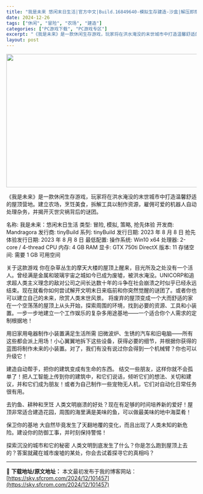 ```yaml
---
title: "我是未来 悠闲末日生活|官方中文|Build.16849640-模拟生存建造-沙盒|解压即撸|"
date: 2024-12-26
tags: ["休闲", "冒险", "农场", "建造"]
categories: ["PC游戏下载", "PC游戏专区"]
excerpt: "《我是未来》是一款休闲生存游戏，玩家将在洪水淹没的末世城市中打造温馨舒适的屋顶营地。建立农场，烹饪美食，拆解工具以制作资源，雇佣可爱的机器人自动处理杂务，并揭开灭世灾祸背后的谜团。 名称: 我是未来：悠闲末日生活 类型: 冒险, 模拟, 策略, 抢先体验 开发商: Mandragora 发行商: t&hellip;"
layout: post
---
```


<img class="aligncenter size-full wp-image-101449" src="https://sky.sfcrom.com/wp-content/uploads/2024/12/2024122608302890.webp" alt="" width="616" height="353" />

《我是未来》是一款休闲生存游戏，玩家将在洪水淹没的末世城市中打造温馨舒适的屋顶营地。建立农场，烹饪美食，拆解工具以制作资源，雇佣可爱的机器人自动处理杂务，并揭开灭世灾祸背后的谜团。

名称: 我是未来：悠闲末日生活
类型: 冒险, 模拟, 策略, 抢先体验
开发商: Mandragora
发行商: tinyBuild
系列: tinyBuild
发行日期: 2023 年 8 月 8 日
抢先体验发行日期: 2023 年 8 月 8 日
最低配置:
操作系统: Win10 x64
处理器: 2-core / 4-thread CPU
内存: 4 GB RAM
显卡: GTX 750ti
DirectX 版本: 11
存储空间: 需要 1 GB 可用空间

关于这款游戏
你在杂草丛生的摩天大楼的屋顶上醒来，目光所及之处没有一个活人。曾经满是金属和玻璃宇宙之城如今已成为废墟，被洪水淹没。UNICORP和追求超人类主义理念的敌对公司之间长达数十年的斗争在社会崩溃之时似乎已经永远结束。现在就看你如何尝试解开文明末日来临前和你突然觉醒的谜团了。或者你也可以建立自己的未来，欣赏人类末世风景。
将废弃的屋顶变成一个大而舒适的家
在一个空荡荡的屋顶上从头开始，探索周围的环境，找到必要的资源、工具和小装置。一步一步地建立一个工作娱乐的复杂多用途基地——一个适合你个人需求的定制根据地！

用旧家用电器制作小装置满足生活所需
旧微波炉、生锈的汽车和旧电脑——所有这些都会派上用场！小心翼翼地拆下这些设备，获得必要的细节，并根据你获得的蓝图将制作未来的小装置。对了，我们有没有说过你会得到一个机械臂？你也可以升级它！

建造自动帮手，把你的建筑变成有生命的东西。
结交一些朋友，这样你就不会孤单了！把人工智能上传到你的建筑中，和它们说话，倾听它们的想法、关切和建议，并和它们成为朋友！或者为自己制作一些宠物无人机，它们对自动化日常任务很有用。

去钓鱼、耕种和烹饪
人类文明崩溃的好处？现在有足够的时间培养新的爱好！屋顶非常适合建造花园，周围的海里满是美味的鱼，可以做最美味的地中海菜肴！

保卫你的基地
大自然毕竟发生了天翻地覆的变化，而且出现了人类未知的新危险。建设你的防御工事，并时刻保持警惕！

探索沉没的城市和它的秘密
人类文明到底发生了什么？你是怎么跑到屋顶上去的？答案就藏在城市废墟的某处，你会去试着探寻它的真相吗？

---
📖 **下载地址/原文地址：** 本文最初发布于我的博客网站：[https://sky.sfcrom.com/2024/12/101457](https://sky.sfcrom.com/2024/12/101457)
